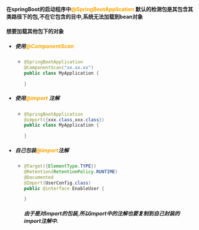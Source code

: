 #### 在springBoot的启动程序中<font color='orange'>@SpringBootApplication</font> 默认的检测包是其包含其类路径下的包,不在它包含的目中,系统无法加载到bean对象



#### 想要加载其他包下的对象

- ##### 使用<font color='orange'>@ComponentScan</font>

  - ```java
    @SpringBootApplication
    @ComponentScan("xx.xx.xx")
    public class MyApplication {
    
    }
    ```

- ##### 使用<font color='orange'>@import</font> 注解

  - ```java
    @SpringBootApplication
    @import({xxx.class,xxx.class})
    public class MyApplication {
    
    }
    ```

    

- ##### 自己包装<font color='orange'>@import</font>注解

  - ```java
    @Target({ElementType.TYPE})
    @Retention(RetentionPolicy.RUNTIME)
    @Documented
    @Import(UserConfig.class)
    public @interface EnableUser {
    
    }
    ```

    ##### 由于是对import的包装,所以import中的注解也要复制到自己封装的import注解中.

